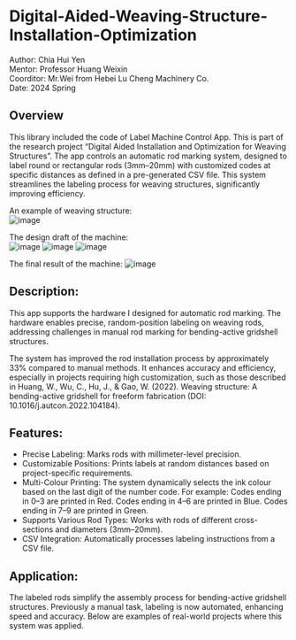 # Digital-Aided-Weaving-Structure-Installation-Optimization
Author: Chia Hui Yen  
Mentor: Professor Huang Weixin  
Coorditor: Mr.Wei from Hebei Lu Cheng Machinery Co.  
Date: 2024 Spring  

## Overview  
This library included the code of Label Machine Control App. This is part of the research project “Digital Aided Installation and Optimization for Weaving Structures”. The app controls an automatic rod marking system, designed to label round or rectangular rods (3mm–20mm) with customized codes at specific distances as defined in a pre-generated CSV file. This system streamlines the labeling process for weaving structures, significantly improving efficiency.  

An example of weaving structure:  
![image](https://github.com/user-attachments/assets/02b4bc96-e3de-4e11-8339-9bc1c4ed72f8)


The design draft of the machine:  
![image](https://github.com/user-attachments/assets/bf51571a-33a6-4672-9e76-bf55be7607aa)
![image](https://github.com/user-attachments/assets/b7f1adda-6612-48db-b894-be40f55b5e41)
![image](https://github.com/user-attachments/assets/cc4e3a9f-e56c-49d6-84d6-469e8ff6a964)


The final result of the machine:
![image](https://github.com/user-attachments/assets/0623a1ea-77a6-4372-9be9-f6a77336d4f6)


## Description:
This app supports the hardware I designed for automatic rod marking. The hardware enables precise, random-position labeling on weaving rods, addressing challenges in manual rod marking for bending-active gridshell structures.  

The system has improved the rod installation process by approximately 33% compared to manual methods. It enhances accuracy and efficiency, especially in projects requiring high customization, such as those described in Huang, W., Wu, C., Hu, J., & Gao, W. (2022). Weaving structure: A bending-active gridshell for freeform fabrication (DOI: 10.1016/j.autcon.2022.104184).  

## Features:  
- Precise Labeling: Marks rods with millimeter-level precision.
- Customizable Positions: Prints labels at random distances based on project-specific requirements.
- Multi-Colour Printing: The system dynamically selects the ink colour based on the last digit of the number code. For example:
    Codes ending in 0–3 are printed in Red.
    Codes ending in 4–6 are printed in Blue.
    Codes ending in 7–9 are printed in Green.
- Supports Various Rod Types: Works with rods of different cross-sections and diameters (3mm–20mm).
- CSV Integration: Automatically processes labeling instructions from a CSV file.

## Application:
The labeled rods simplify the assembly process for bending-active gridshell structures. Previously a manual task, labeling is now automated, enhancing speed and accuracy. Below are examples of real-world projects where this system was applied.
